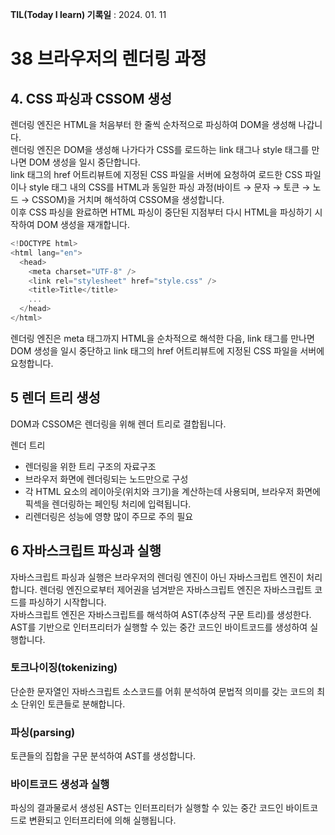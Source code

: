 **TIL(Today I learn) 기록일** : 2024. 01. 11


# 38 브라우저의 렌더링 과정 

## 4. CSS 파싱과 CSSOM 생성

렌더링 엔진은 HTML을 처음부터 한 줄씩 순차적으로 파싱하여 DOM을 생성해 나갑니다.   
렌더링 엔진은 DOM을 생성해 나가다가 CSS를 로드하는 link 태그나 style 태그를 만나면 DOM 생성을 일시 중단합니다.     
link 태그의 href 어트리뷰트에 지정된 CSS 파일을 서버에 요청하여 로드한 CSS 파일이나 style 태그 내의 CSS를 HTML과 동일한 파싱 과정(바이트 → 문자 → 토큰 → 노드 → CSSOM)을 거치며 해석하여 CSSOM을 생성합니다.    
이후 CSS 파싱을 완료하면 HTML 파싱이 중단된 지점부터 다시 HTML을 파싱하기 시작하여 DOM 생성을 재개합니다.   

```js
<!DOCTYPE html>
<html lang="en">
  <head>
    <meta charset="UTF-8" />
    <link rel="stylesheet" href="style.css" />
    <title>Title</title>
    ...
  </head>
</html>
```
렌더링 엔진은 meta 태그까지 HTML을 순차적으로 해석한 다음, link 태그를 만나면 DOM 생성을 일시 중단하고 link 태그의 href 어트리뷰트에 지정된 CSS 파일을 서버에 요청합니다.

## 5 렌더 트리 생성
 
 DOM과 CSSOM은 렌더링을 위해 렌더 트리로 결합됩니다.

 렌더 트리
  - 렌더링을 위한 트리 구조의 자료구조
  - 브라우저 화면에 렌더링되는 노드만으로 구성
  - 각 HTML 요소의 레이아웃(위치와 크기)을 계산하는데 사용되며, 브라우저 화면에 픽섹을 렌더링하는 페인팅 처리에 입력됩니다.
  - 리렌더링은 성능에 영향 많이 주므로 주의 필요

## 6 자바스크립트 파싱과 실행
  
자바스크립트 파싱과 실행은 브라우저의 렌더링 엔진이 아닌 자바스크립트 엔진이 처리합니다.
렌더링 엔진으로부터 제어권을 넘겨받은 자바스크립트 엔진은 자바스크립트 코드를 파싱하기 시작합니다.    
자바스크립트 엔진은 자바스크립트를 해석하여 AST(추상적 구문 트리)를 생성한다. AST를 기반으로 인터프리터가 실행할 수 있는 중간 코드인 바이트코드를 생성하여 실행합니다.    

### 토크나이징(tokenizing)
단순한 문자열인 자바스크립트 소스코드를 어휘 분석하여 문법적 의미를 갖는 코드의 최소 단위인 토큰들로 분해합니다.

### 파싱(parsing)
토큰들의 집합을 구문 분석하여 AST를 생성합니다.

### 바이트코드 생성과 실행
파싱의 결과물로서 생성된 AST는 인터프리터가 실행할 수 있는 중간 코드인 바이트코드로 변환되고 인터프리터에 의해 실행됩니다.
